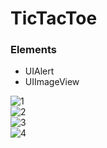 # TicTacToe

### Elements

* UIAlert
* UIImageView

![1](https://user-images.githubusercontent.com/65596375/125112407-bf44ad80-e104-11eb-8398-08990fc94198.png)<br>
![2](https://user-images.githubusercontent.com/65596375/125112440-c8357f00-e104-11eb-8e77-ab0f34b8643e.png)<br>
![3](https://user-images.githubusercontent.com/65596375/125112452-cb306f80-e104-11eb-88c5-94fcb8fc7adc.png)<br>
![4](https://user-images.githubusercontent.com/65596375/125112464-cff52380-e104-11eb-8012-a34f59dbdf7a.png)<br>

